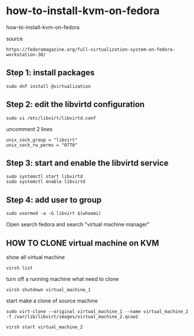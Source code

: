 # how-to-install-kvm-on-fedora
how-to-install-kvm-on-fedora

source
```
https://fedoramagazine.org/full-virtualization-system-on-fedora-workstation-30/
```

## Step 1: install packages
```
sudo dnf install @virtualization
```

## Step 2: edit the libvirtd configuration
```
sudo vi /etc/libvirt/libvirtd.conf
```

uncomment 2 lines
```
unix_sock_group = "libvirt"
unix_sock_rw_perms = "0770"
```

## Step 3: start and enable the libvirtd service
```
sudo systemctl start libvirtd
sudo systemctl enable libvirtd
```

## Step 4: add user to group
```
sudo usermod -a -G libvirt $(whoami)
```

Open search fedora and search "virtual machine manager"


## HOW TO CLONE virtual machine on KVM
show all virtual machine
```
virsh list
```

turn off a running machine what need to clone
```
virsh shutdown virtual_machine_1
```

start make a clone of source machine
```
sudo virt-clone --original virtual_machine_1 --name virtual_machine_2 -f /var/lib/libvirt/images/virtual_machine_2.qcow2
```

```
virsh start virtual_machine_2
```

